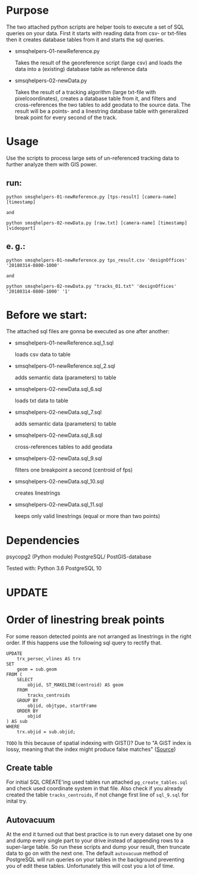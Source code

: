 # Purpose

The two attached python scripts are helper tools to execute a set of SQL queries on your data. First it starts with reading data from csv- or txt-files then it creates database tables from it and starts the sql queries.

- smsqhelpers-01-newReference.py

    Takes the result of the georeference script (large csv) and loads the data into a (existing) database table as reference data
    
- smsqhelpers-02-newData.py

    Takes the result of a tracking algorithm (large txt-file with pixelcoordinates), creates a database table from it, and filters and cross-references the two tables to add geodata to the source data. The result will be a points- and a linestring database table with generalized break point for every second of the track.

# Usage

Use the scripts to process large sets of un-referenced tracking data to further analyze them with GIS power.

## run:
    python smsqhelpers-01-newReference.py [tps-result] [camera-name] [timestamp]
    
    and
    
    python smsqhelpers-02-newData.py [raw.txt] [camera-name] [timestamp] [videopart]

## e. g.:
    python smsqhelpers-01-newReference.py tps_result.csv 'designOffices' '20180314-0800-1000'
    
    and
    
    python smsqhelpers-02-newData.py "tracks_01.txt" 'designOffices' '20180314-0800-1000' '1'

# Before we start:
The attached sql files are gonna be executed as one after another:

- smsqhelpers-01-newReference.sql_1.sql

    loads csv data to table

- smsqhelpers-01-newReference.sql_2.sql

    adds semantic data (parameters) to table
    
- smsqhelpers-02-newData.sql_6.sql

    loads txt data to table
    
- smsqhelpers-02-newData.sql_7.sql

    adds semantic data (parameters) to table
    
- smsqhelpers-02-newData.sql_8.sql

    cross-references tables to add geodata
    
- smsqhelpers-02-newData.sql_9.sql

    filters one breakpoint a second (centroid of fps)
    
- smsqhelpers-02-newData.sql_10.sql

    creates linestrings
    
- smsqhelpers-02-newData.sql_11.sql

    keeps only valid linestrings (equal or more than two points)

# Dependencies
psycopg2 (Python module)
PostgreSQL/ PostGIS-database

Tested with:
Python 3.6
PostgreSQL 10

# UPDATE
# Order of linestring break points
For some reason detected points are not arranged as linestrings in the right order. If this happens use the following sql query to rectify that.

    UPDATE 
        trx_persec_vlines AS trx 
    SET 
        geom = sub.geom 
    FROM (
        SELECT 
            objid, ST_MAKELINE(centroid) AS geom 
        FROM 
            tracks_centroids 
        GROUP BY 
            objid, objtype, startFrame 
        ORDER BY 
            objid
    ) AS sub 
    WHERE 
        trx.objid = sub.objid;
   
`TODO` Is this because of spatial indexing with GIST()? Due to "A GiST index is lossy, meaning that the index might produce false matches" ([Source](https://www.postgresql.org/docs/10/textsearch-indexes.html))

## Create table
For initial SQL CREATE'ing used tables run attached `pg_create_tables.sql` and check used coordinate system in that file. Also check if you already created the table `tracks_centroids`, if not change first line of `sql_9.sql` for inital try.

## Autovacuum
At the end it turned out that best practice is to run every dataset one by one and dump every single part to your drive instead of appending rows to a super-large table. So run these scripts and dump your result, then truncate data to go on with the next one. The default `autovacuum` method of PostgreSQL will run queries on your tables in the background preventing you of edit these tables. Unfortunately this will cost you a lot of time.
